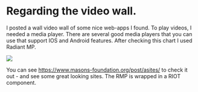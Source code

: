 
# Regarding the video wall.

I posted a wall video wall of some nice web-apps I found. To play videos, I needed a media player. There are several good media players that you can use that support IOS and Android features. After checking this chart I used Radiant MP.


![](//cekvenich.site44.com/post/vwall/players.png)


You can see <https://www.masons-foundation.org/post/asites/> to check it out - and see some great looking sites. The RMP is wrapped in a RIOT component.
